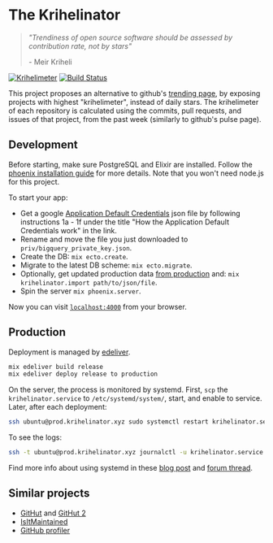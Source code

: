 # The Krihelinator

> *"Trendiness of open source software should be assessed by contribution rate, not by stars"*
>
> \- Meir Kriheli

[![Krihelimeter](http://krihelinator.xyz/badge/Nagasaki45/krihelinator)](http://krihelinator.xyz)
[![Build Status](https://travis-ci.org/Nagasaki45/krihelinator.svg?branch=master)](https://travis-ci.org/Nagasaki45/krihelinator)

This project proposes an alternative to github's [trending page](http://github.com/trending), by exposing projects with highest "krihelimeter", instead of daily stars. The krihelimeter of each repository is calculated using the commits, pull requests, and issues of that project, from the past week (similarly to github's pulse page).

## Development

Before starting, make sure PostgreSQL and Elixir are installed. Follow the [phoenix installation guide](http://www.phoenixframework.org/docs/installation) for more details. Note that you won't need node.js for this project.

To start your app:

  * Get a google [Application Default Credentials](https://developers.google.com/identity/protocols/application-default-credentials) json file by following instructions 1a - 1f under the title "How the Application Default Credentials work" in the link.
  * Rename and move the file you just downloaded to `priv/bigquery_private_key.json`.
  * Create the DB: `mix ecto.create`.
  * Migrate to the latest DB scheme: `mix ecto.migrate`.
  * Optionally, get updated production data [from production](http://krihelinator.xyz/data) and: `mix krihelinator.import path/to/json/file`.
  * Spin the server `mix phoenix.server`.

Now you can visit [`localhost:4000`](http://localhost:4000) from your browser.

## Production

Deployment is managed by [edeliver](https://github.com/boldpoker/edeliver).

```bash
mix edeliver build release
mix edeliver deploy release to production
```

On the server, the process is monitored by systemd.
First, `scp` the `krihelinator.service` to `/etc/systemd/system/`, start, and enable to service.
Later, after each deployment:

``` bash
ssh ubuntu@prod.krihelinator.xyz sudo systemctl restart krihelinator.service
```

To see the logs:

```bash
ssh -t ubuntu@prod.krihelinator.xyz journalctl -u krihelinator.service
```

Find more info about using systemd in these [blog post](https://mfeckie.github.io/Phoenix-In-Production-With-Systemd/) and [forum thread](https://elixirforum.com/t/elixir-apps-as-systemd-services/2400).

## Similar projects

- [GitHut](http://githut.info/) and [GitHut 2](https://madnight.github.io/githut/)
- [IsItMaintained](http://isitmaintained.com/)
- [GitHub profiler](http://www.datasciencecentral.com/profiles/blogs/github-profiler-a-tool-for-repository-evaluation)

